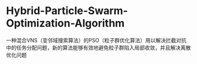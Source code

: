 # Hybrid-Particle-Swarm-Optimization-Algorithm
一种混合VNS（变邻域搜索算法）的PSO（粒子群优化算法）用以解决拦截对抗中的任务分配问题，新的算法能够有效地避免粒子群陷入局部收敛，并且解决离散优化问题
